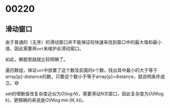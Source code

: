 # 00220

## 滑动窗口

由于普通的（无序）的滑动窗口并不能保证较快速率找到窗口中的最大值和最小值，因此需要用`set`来维护此滑动窗口。

如此，解题思路就比较明确了。

遍历数组，保证`set`中放置了这个数及前面的`k`个数。找出其中最小的大于等于array[p]-distance的数，只要这个数小于等于array[p]+distance，就说明条件成立。:smile:

set的增删查改复杂度近似为$O(\log N)$，需要滑动$N$次窗口，因此复杂度为$O(N\log k)$，更精确的来说是$O(N\log\min (N, k))$。